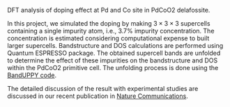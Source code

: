 DFT analysis of doping effect at Pd and Co site in PdCoO2 delafossite. 

In this project, we simulated the doping by making $3\times3\times3$ supercells containing a single impurity atom, i.e., 3.7% impurity concentration. The concentration is estimated considering computational expense to built larger supercells. Bandstructure and DOS calculations are performed using  Quantum ESPRESSO package. The obtained supercell bands are unfolded to determine the effect of these impurities on the bandstructure and DOS within the PdCoO2 primitive cell. The unfolding process is done using the [BandUPPY code](https://github.com/band-unfolding/banduppy). 

The detailed discussion of the result with experimental studies are discussed in our recent publication in [Nature Communications](https://www.nature.com/articles/s41467-024-45239-6). 
